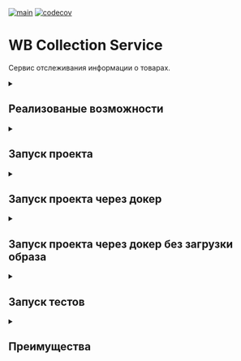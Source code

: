 [![main](https://github.com/inferno681/wb_api_test/actions/workflows/main.yaml/badge.svg)](https://github.com/inferno681/wb_api_test/actions/workflows/main.yaml)
[![codecov](https://codecov.io/gh/inferno681/wb_api_test/graph/badge.svg?token=J9AQAQ2K2H)](https://codecov.io/gh/inferno681/wb_api_test)

# WB Collection Service

Сервис отслеживания информации о товарах.

<details><summary><h2>Реализованые возможности</h2></summary>
- Запуск загрузки информации о товаре в базу данных.
- Запуск загрузки информации о товаре в базу данных с обновлением каждые 30 минут.
- Остановка обновления информации о товаре в базе данных.
</details>

<details><summary><h2>Запуск проекта</h2></summary>
1. Клонируйте репозиторий, создайте виртуальное окружение и активируйте его.

2. Установите poetry:
```bash
pip install poetry
```
3. Установите зависимости:
```bash
poetry install
```
Можно использовать ключ "--only main", если не нужно запускать тесты или линтеры.

4. Создайте .env файл с данными для подключения к бд:
```
POSTGRES_PASSWORD=password
```
5. Все настройки приложения находятся в файле src/config/config.yaml. Измените значение host раздела db на "localhost".

6. Базу данных можно запустить в контейнере:
```bash
docker compose -f ./infra/docker-compose-dev.yaml up -d
```
7. Запустите приложение:
```bash
export PYTHONPATH=src/
```
```bash
uvicorn src.app.main:app --reload
```
Либо используйте:
```bash
python main.py
```

Документация будет доступна по адресу: http://127.0.0.1:8000/docs
</details>

<details><summary><h2>Запуск проекта через докер</h2></summary>

1. Создайте .env файл с данными для подключения к бд:
```
POSTGRES_PASSWORD=password
```
2. Скопируйте файл docker-compose-prod.yaml в директорию с .env файлом.

3. Выполните команду:
```bash
docker compose -f .\docker-compose-prod.yaml up -d
```

Документация будет доступна по адресу: http://127.0.0.1:8000/docs
</details>

<details><summary><h2>Запуск проекта через докер без загрузки образа</h2></summary>

1. Клонируйте репозиторий, создайте виртуальное окружение и активируйте его.

2. Создайте .env файл с данными для подключения к бд:
```
POSTGRES_PASSWORD=password
```
3. Все настройки приложения находятся в файле src/config/config.yaml.

4. Запустите приложение из папки infra:
```bash
docker compose up -d
```
Документация будет доступна по адресу: http://127.0.0.1:8000/docs
</details>
<details><summary><h2>Запуск тестов</h2></summary>

1. Клонируйте репозиторий, создайте виртуальное окружение и активируйте его.

2. Установите poetry:
```bash
pip install poetry
```
3. Установите зависимости:
```bash
poetry install
```
4. Создайте .env файл с данными для подключения к бд:
```
POSTGRES_PASSWORD=password
```
5. Все настройки приложения находятся в файле src/config/config.yaml.
Так как тесты интеграционные необходима реальная бд.

6. Запустите тесты:
```bash
pytest --cov --cov-report term-missing
```
</details>

<details><summary><h2>Преимущества</h2></summary>

- реализовано в соответствии с заданием https://docs.google.com/document/d/12qJvn8WZAxDsFTOGBC2uiaAioIg4x3JF-TvGvq2Povs/edit?tab=t.0

- Там где это необходимо используется конкурентность.

- Покрытие тестами - 96%

- Реализовано CI/CD.

- Имеется дополнительный эндпоинт для отмены подписки.
</details>
